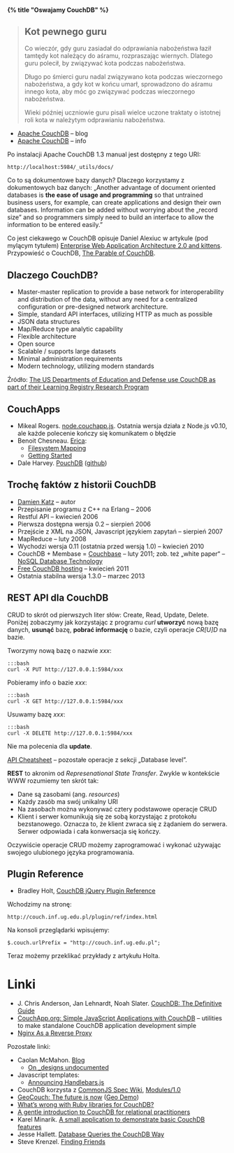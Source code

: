 #### {% title "Oswajamy CouchDB" %}

<blockquote>
 <h2>Kot pewnego guru</h2>
 <p>
  Co wieczór, gdy guru zasiadał do odprawiania nabożeństwa
  łaził tamtędy kot należący do aśramu,
  rozpraszając wiernych.
  Dlatego guru polecił, by związywać kota
  podczas nabożeństwa.
 <p>
  Długo po śmierci guru
  nadal związywano kota
  podczas wieczornego nabożeństwa,
  a gdy kot w końcu umarł,
  sprowadzono do aśramu innego kota,
  aby móc go związywać
  podczas wieczornego nabożeństwa.
 <p>
  Wieki później uczniowie guru
  pisali wielce uczone traktaty
  o istotnej roli kota
  w należytym odprawianiu nabożeństwa.
</blockquote>

* [Apache CouchDB](https://blogs.apache.org/couchdb/) – blog
* [Apache CouchDB](http://couchdb.apache.org/) – info

Po instalacji Apache CouchDB 1.3 manual jest dostępny z tego URI:

    http://localhost:5984/_utils/docs/

Co to są dokumentowe bazy danych?
Dlaczego korzystamy z dokumentowych baz danych:
„Another advantage of document oriented databases is **the ease of
usage and programming** so that untrained business users, for example,
can create applications and design their own databases. Information
can be added without worrying about the „record size” and so
programmers simply need to build an interface to allow the
information to be entered easily.”

Co jest ciekawego w CouchDB opisuje Daniel Alexiuc w artykule
(pod mylącym tytułem) [Enterprise Web Application Architecture 2.0 and
kittens](http://justsomejavaguy.blogspot.com/2010/02/enterprise-web-application-architecture.html).
Przypowieść o CouchDB,
[The Parable of CouchDB](http://www.iriscouch.com/blog/2011/06/the-parable-of-couchdb).


## Dlaczego CouchDB?

* Master-master replication to provide a base network for
  interoperability and distribution of the data, without any need for
  a centralized configuration or pre-designed network architecture.
* Simple, standard API interfaces, utilizing HTTP as much as possible
* JSON data structures
* Map/Reduce type analytic capability
* Flexible architecture
* Open source
* Scalable / supports large datasets
* Minimal administration requirements
* Modern technology, utilizing modern standards

Źródło:
[The US Departments of Education and Defense use CouchDB as part of their Learning Registry Research Program](http://www.couchbase.com/case-studies/learningregistry)


## CouchApps

* Mikeal Rogers.
  [node.couchapp.js](https://github.com/mikeal/node.couchapp.js).
  Ostatnia wersja działa z Node.js v0.10, ale każde polecenie kończy się
  komunikatem o błędzie
* Benoit Chesneau.
  [Erica](https://github.com/benoitc/erica):
  - [Filesystem Mapping](http://couchapp.org/page/filesystem-mapping)
  - [Getting Started](http://www.couchapp.org/page/getting-started)
* Dale Harvey.
  [PouchDB](http://pouchdb.com/) ([github](https://github.com/daleharvey/pouchdb))


## Trochę faktów z historii CouchDB

* [Damien Katz](http://damienkatz.net/) – autor
* Przepisanie programu z C++ na Erlang – 2006
* Restful API – kwiecień 2006
* Pierwsza dostępna wersja 0.2 – sierpień 2006
* Przejście z XML na JSON, Javascript językiem zapytań – sierpień 2007
* MapReduce – luty 2008
* Wychodzi wersja 0.11 (ostatnia przed wersją 1.0) – kwiecień 2010
* CouchDB + Membase = [Couchbase](http://blog.couchbase.com/hello-couchbase) – luty 2011;
  zob. też „white paper“ –
  [NoSQL Database Technology](http://www.couchbase.com/sites/default/files/uploads/all/whitepapers/NoSQL-Whitepaper.pdf)
* [Free CouchDB hosting](http://www.iriscouch.com/) – kwiecień 2011
* Ostatnia stabilna wersja 1.3.0 – marzec 2013


## REST API dla CouchDB

CRUD to skrót od pierwszych liter słów: Create, Read, Update, Delete.
Poniżej zobaczymy jak korzystając z programu *curl*
**utworzyć** nową bazę danych, **usunąć** bazę, **pobrać informację** o bazie,
czyli operacje *CR[U]D* na bazie.

Tworzymy nową bazę o nazwie *xxx*:

    :::bash
    curl -X PUT http://127.0.0.1:5984/xxx

Pobieramy info o bazie *xxx*:

    :::bash
    curl -X GET http://127.0.0.1:5984/xxx

Usuwamy bazę *xxx*:

    :::bash
    curl -X DELETE http://127.0.0.1:5984/xxx

Nie ma polecenia dla **update**.

[API Cheatsheet](http://wiki.apache.org/couchdb/API_Cheatsheet) –
pozostałe operacje z sekcji „Database level”.

**REST** to akronim od *Represenational State Transfer*.
Zwykle w kontekście WWW rozumiemy ten skrót tak:

* Dane są zasobami (ang. *resources*)
* Każdy zasób ma swój unikalny URI
* Na zasobach można wykonywać cztery podstawowe operacje CRUD
* Klient i serwer komunikują się ze sobą korzystając z protokołu
  bezstanowego. Oznacza to, że klient zwraca się z żądaniem do
  serwera. Serwer odpowiada i cała konwersacja się kończy.

Oczywiście operacje CRUD możemy zaprogramować i wykonać
używając swojego ulubionego języka programowania.


## Plugin Reference

* Bradley Holt,
  [CouchDB jQuery Plugin Reference](http://bradley-holt.com/2011/07/couchdb-jquery-plugin-reference/)

Wchodzimy na stronę:

    http://couch.inf.ug.edu.pl/plugin/ref/index.html

Na konsoli przeglądarki wpisujemy:

    $.couch.urlPrefix = "http://couch.inf.ug.edu.pl";

Teraz możemy przeklikać przykłady z artykułu Holta.


# Linki

* J. Chris Anderson, Jan Lehnardt, Noah Slater.
  [CouchDB: The Definitive Guide][couchdb]
* [CouchApp.org: Simple JavaScript Applications with CouchDB](http://couchapp.org/page/index) –
  utilities to make standalone CouchDB application development simple
* [Nginx As a Reverse Proxy](http://wiki.apache.org/couchdb/Nginx_As_a_Reverse_Proxy)

<!--
Cykl artykułów, Jan Lehnardt. *What’s new in CouchDB*:

* Part 1: [Nice URLs with Rewrite Rules and Virtual Hosts](http://blog.couchbase.com/what%E2%80%99s-new-apache-couchdb-011-%E2%80%94-part-one-nice-urls-rewrite-rules-and-virtual-hosts)
* Part 2: [Views; JOINs Redux, Raw Collation for Speed](http://blog.couchbase.com/what%E2%80%99s-new-apache-couchdb-011-%E2%80%94-part-two-views-joins-redux-raw-collation-speed)
* Part 3: [New Features in Replication](http://blog.couchbase.com/what%E2%80%99s-new-apache-couchdb-011-%E2%80%94-part-three-new-features-replication)
* Part 4: [Security’n stuff: Users, Authentication, Authorisation and Permissions](http://blog.couchbase.com/what%E2%80%99s-new-couchdb-10-%E2%80%94-part-4-security%E2%80%99n-stuff-users-authentication-authorisation-and-permissions)
-->

Pozostałe linki:

* Caolan McMahon. [Blog](http://caolanmcmahon.com/)
   * [On _designs undocumented](http://caolanmcmahon.com/posts/on__designs_undocumented/)
* Javascript templates:
   * [Announcing Handlebars.js](http://yehudakatz.com/2010/09/09/announcing-handlebars-js/)
* CouchDB korzysta z [CommonJS Spec Wiki](http://wiki.commonjs.org/wiki/CommonJS),
  [Modules/1.0](http://wiki.commonjs.org/wiki/Modules/1.0)
* [GeoCouch: The future is now](http://vmx.cx/cgi-bin/blog/index.cgi/geocouch-the-future-is-now:2010-05-03:en,CouchDB,Python,Erlang,geo) ([Geo Demo](http://vmx.iriscouch.com/blocks/_design/geodemo/index.html))
* [What’s wrong with Ruby libraries for CouchDB?](http://gist.github.com/503660)
* [A gentle introduction to CouchDB for relational practitioners](http://www.xaprb.com/blog/2010/09/07/a-gentle-introduction-to-couchdb-for-relational-practitioners/)
* Karel Minarik.
  [A small application to demonstrate basic CouchDB features](http://github.com/karmi/couchdb-showcase)
* Jesse Hallett. [Database Queries
  the CouchDB Way](http://sitr.us/2009/06/30/database-queries-the-couchdb-way.html)
* Steve Krenzel. [Finding Friends](http://stevekrenzel.com/articles/finding-friends)


[couchdb]: http://guide.couchdb.org/ "CouchDB: The Definitive Guide"

